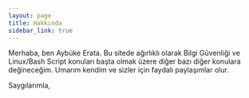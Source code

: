 ```yaml
---
layout: page
title: Hakkında
sidebar_link: true
---
```


<p class="message">
  Merhaba, ben Aybüke Erata. Bu sitede ağırlıklı olarak Bilgi Güvenliği ve Linux/Bash Script konuları başta olmak üzere diğer bazı diğer konulara değineceğim. Umarım kendim ve sizler için faydalı paylaşımlar olur.
  
  Saygılarımla,
</p>
